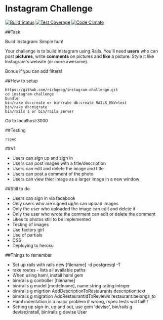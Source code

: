 Instagram Challenge
===================
[![Build Status](https://travis-ci.org/richgeog/instagram-challenge.svg)](https://travis-ci.org/richgeog/instagram-challenge) [![Test Coverage](https://codeclimate.com/github/richgeog/instagram-challenge/badges/coverage.svg)](https://codeclimate.com/github/richgeog/instagram-challenge/coverage) [![Code Climate](https://codeclimate.com/github/richgeog/instagram-challenge/badges/gpa.svg)](https://codeclimate.com/github/richgeog/instagram-challenge)

##Task

Build Instagram: Simple huh!

Your challenge is to build Instagram using Rails. You'll need **users** who can post **pictures**, write **comments** on pictures and **like** a picture. Style it like Instagram's website (or more awesome).

Bonus if you can add filters!

##How to setup

````
https://github.com/richgeog/instagram-challenge.git
cd instagram-challenge
bundle
bin/rake db:create or bin/rake db:create RAILS_ENV=test
bin/rake db:migrate
bin/rails s or bin/rails server
````

Go to localhost:3000

##Testing

````
rspec
````

##V1

* Users can sign up and sign in
* Users can post images with a title/description
* Users can edit and delete the image and title
* Users can post a comment of the photo
* Users can view thier image as a larger image in a new window

##Still to do

* Users can sign in via facebook
* Only users who are signed up/in can upload images
* Only the user who uploaded the image can edit and delete it
* Only the user who wrote the comment can edit or delete the comment
* Likes to photos still to be implemented
* Testing of images
* Use factory girl
* Use of partials
* CSS
* Deploying to heroku

##Things to remember

* Set up rails with rails new [filename] -d postgresql -T
* rake routes - lists all available paths
* When using haml, install haml gem
* bin/rails g controller [filename]
* bin/rails g model [modelname], name:string rating:integer
* bin/rails g migrtion AddDescriptionToRestaurants description:text
* bin/rails g migration AddRestaurantIdToReviews restaurant:belongs_to
* Haml indentation is a major problem if wrong, rspec tests will fail!!!
* Setting up sign-in, up and out, use gem 'devise', bin/rails g devise:install, bin/rails g devise User


